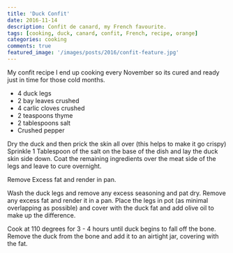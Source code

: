 ```yaml
---
title: 'Duck Confit'
date: 2016-11-14
description: Confit de canard, my French favourite.
tags: [cooking, duck, canard, confit, French, recipe, orange]
categories: cooking
comments: true
featured_image: '/images/posts/2016/confit-feature.jpg'
---
```


My confit recipe I end up cooking every November so its cured and ready just in time for those cold months.

* 4 duck legs
* 2 bay leaves crushed
* 4 carlic cloves crushed
* 2 teaspoons thyme
* 2 tablespoons salt
* Crushed pepper

Dry the duck and then prick the skin all over (this helps to make it go crispy) Sprinkle 1 Tablespoon of the salt on the base of the dish and lay the duck skin side down. Coat the remaining ingredients over the meat side of the legs and leave to cure overnight.

Remove Excess fat and render in pan.

Wash the duck legs and remove any excess seasoning and pat dry. Remove any excess fat and render it in a pan. Place the legs in pot (as minimal overlapping as possible) and cover with the duck fat and add olive oil to make up the difference.

Cook at 110 degrees for 3 - 4 hours until duck begins to fall off the bone. Remove the duck from the bone and add it to an airtight jar, covering with the fat.
